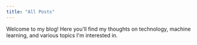 ```yaml
---
title: "All Posts"
---
```


Welcome to my blog! Here you'll find my thoughts on technology, machine learning, and various topics I'm interested in.



